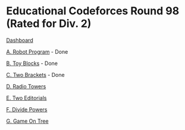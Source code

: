 # Educational Codeforces Round 98 (Rated for Div. 2)

[Dashboard](https://codeforces.com/contest/1452)

[A. Robot Program](https://codeforces.com/contest/1452/problem/A) - Done

[B. Toy Blocks](https://codeforces.com/contest/1452/problem/B) - Done

[C. Two Brackets](https://codeforces.com/contest/1452/problem/C) - Done

[D. Radio Towers](https://codeforces.com/contest/1452/problem/D)

[E. Two Editorials](https://codeforces.com/contest/1452/problem/E)

[F. Divide Powers](https://codeforces.com/contest/1452/problem/F)

[G. Game On Tree](https://codeforces.com/contest/1452/problem/G)
